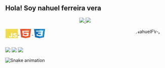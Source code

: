 ## Hola! Soy nahuel ferreira vera
<div align="center">
  <a href="https://github.com/NahuelFV">
  <img height="180em" src="https://github-readme-stats.vercel.app/api?username=NahuelFV&show_icons=true&theme=tokyonight&include_all_commits=true&count_private=true"/>
  <img height="50%" src="https://github-readme-stats.vercel.app/api/top-langs/?username=NahuelFV&layout=compact&langs_count=7&theme=tokyonight"/>
</div>
<div style="display: inline_block"><br>
  <img align="center" alt="NahuelFV-Js" height="30" width="40" src="https://raw.githubusercontent.com/devicons/devicon/master/icons/javascript/javascript-plain.svg">
  <img align="center" alt="NahuelFV-HTML" height="30" width="40" src="https://raw.githubusercontent.com/devicons/devicon/master/icons/html5/html5-original.svg">
  <img align="center" alt="NahuelFV-CSS" height="30" width="40" src="https://raw.githubusercontent.com/devicons/devicon/master/icons/css3/css3-original.svg">
  <img align="right" alt="NahuelFV-pic" height="150" style="border-radius:50px;" src="https://media3.giphy.com/media/pEuD18F5xjR9SNVmYz/giphy.gif?cid=ecf05e47m85zagld8g83ag2lxdi1xwmjwlc6fmrljl0zit5m&rid=giphy.gif&ct=s">
</div>

##

<div>
  <a href="https://www.instagram.com/nahu_z4e/" target="_blank"><img src="https://img.shields.io/badge/-Instagram-%23E4405F?style=for-the-badge&logo=instagram&logoColor=white" target="_blank"></a>
  <a href = "mailto:nahuelferreira47@gmail.com"><img src="https://img.shields.io/badge/-Gmail-%23333?style=for-the-badge&logo=gmail&logoColor=white" target="_blank"></a>
  <a href="https://www.linkedin.com/in/nahuelfv/" target="_blank"><img src="https://img.shields.io/badge/-LinkedIn-%230077B5?style=for-the-badge&logo=linkedin&logoColor=white" target="_blank"></a> 
 
  ![Snake animation](https://github.com/NahuelFV/NahuelFV/blob/output/github-contribution-grid-snake.svg)
 
</div>
